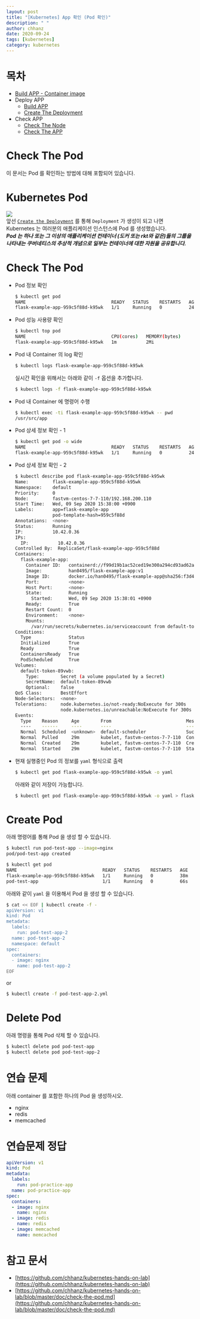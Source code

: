 ```yaml
---
layout: post
title: "[Kubernetes] App 확인 (Pod 확인)"
description: " "
author: chhanz
date: 2020-09-24
tags: [kubernetes]
category: kubernetes
---
```

# 목차
+ [Build APP - Container image](/container/2020/09/21/buildah/)   
+ Deploy APP
    + [Build APP](/container/2020/09/22/podman-build-flask-example-app/)   
    + [Create The Deployment](/kubernetes/2020/09/23/create-deployment/)   
+ Check APP
    + [Check The Node](/kubernetes/2020/09/24/check-the-node/)   
    + [Check The APP](/kubernetes/2020/09/24/check-the-app/)   
   
# Check The Pod
이 문서는 Pod 를 확인하는 방법에 대해 포함되어 있습니다.   
   
# Kubernetes Pod
![](https://d33wubrfki0l68.cloudfront.net/fe03f68d8ede9815184852ca2a4fd30325e5d15a/98064/docs/tutorials/kubernetes-basics/public/images/module_03_pods.svg)   
앞선 [`Create the Deployment`](/kubernetes/2020/09/23/create-deployment/) 를 통해 `Deployment` 가 생성이 되고 나면   
Kubernetes 는 여러분의 애플리케이션 인스턴스에 Pod 를 생성했습니다.   
***Pod 는 하나 또는 그 이상의 애플리케이션 컨테이너 (도커 또는 rkt와 같은)들의 그룹을 나타내는 쿠버네티스의 추상적 개념으로 일부는 컨테이너에 대한 자원을 공유합니다.***   
   
# Check The Pod
* Pod 정보 확인
    ```bash
    $ kubectl get pod
    NAME                                READY   STATUS    RESTARTS   AGE
    flask-example-app-959c5f88d-k95wk   1/1     Running   0          24m
    ```
* Pod 성능 사용량 확인
    ```bash
    $ kubectl top pod
    NAME                                CPU(cores)   MEMORY(bytes)
    flask-example-app-959c5f88d-k95wk   1m           2Mi
    ```
* Pod 내 Container 의 log 확인
    ```bash
    $ kubectl logs flask-example-app-959c5f88d-k95wk
    ```
    실시간 확인을 위해서는 아래와 같이 `-f` 옵션을 추가합니다.   
    ```bash
    $ kubectl logs -f flask-example-app-959c5f88d-k95wk
    ```
* Pod 내 Container 에 명령어 수행
    ```bash
    $ kubectl exec -ti flask-example-app-959c5f88d-k95wk -- pwd
    /usr/src/app
    ```
* Pod 상세 정보 확인 - 1
    ```bash
    $ kubectl get pod -o wide
    NAME                                READY   STATUS    RESTARTS   AGE   IP           NODE                    NOMINATED NODE   READINESS GATES
    flask-example-app-959c5f88d-k95wk   1/1     Running   0          24m   10.42.0.36   fastvm-centos-7-7-110   <none>           <none>
    ```
* Pod 상세 정보 확인 - 2 
    ```bash
    $ kubectl describe pod flask-example-app-959c5f88d-k95wk
    Name:         flask-example-app-959c5f88d-k95wk
    Namespace:    default
    Priority:     0
    Node:         fastvm-centos-7-7-110/192.168.200.110
    Start Time:   Wed, 09 Sep 2020 15:38:00 +0900
    Labels:       app=flask-example-app
                  pod-template-hash=959c5f88d
    Annotations:  <none>
    Status:       Running
    IP:           10.42.0.36
    IPs:
      IP:           10.42.0.36
    Controlled By:  ReplicaSet/flask-example-app-959c5f88d
    Containers:
      flask-example-app:
        Container ID:   containerd://f99d19b1ac52ced19e300a294cd93ad62a97f6259cf6e426c63c545e0918a9d8
        Image:          han0495/flask-example-app:v1
        Image ID:       docker.io/han0495/flask-example-app@sha256:f3d45e996bc86a13e1a8a363d9736e18c1501804690733b86aa02df3f59bda10
        Port:           <none>
        Host Port:      <none>
        State:          Running
          Started:      Wed, 09 Sep 2020 15:38:01 +0900
        Ready:          True
        Restart Count:  0
        Environment:    <none>
        Mounts:
          /var/run/secrets/kubernetes.io/serviceaccount from default-token-89vwb (ro)
    Conditions:
      Type              Status
      Initialized       True
      Ready             True
      ContainersReady   True
      PodScheduled      True
    Volumes:
      default-token-89vwb:
        Type:        Secret (a volume populated by a Secret)
        SecretName:  default-token-89vwb
        Optional:    false
    QoS Class:       BestEffort
    Node-Selectors:  <none>
    Tolerations:     node.kubernetes.io/not-ready:NoExecute for 300s
                     node.kubernetes.io/unreachable:NoExecute for 300s
    Events:
      Type    Reason     Age        From                            Message
      ----    ------     ----       ----                            -------
      Normal  Scheduled  <unknown>  default-scheduler               Successfully assigned default/flask-example-app-959c5f88d-k95wk to fastvm-centos-7-7-110
      Normal  Pulled     29m        kubelet, fastvm-centos-7-7-110  Container image "han0495/flask-example-app:v1" already present on machine
      Normal  Created    29m        kubelet, fastvm-centos-7-7-110  Created container flask-example-app
      Normal  Started    29m        kubelet, fastvm-centos-7-7-110  Started container flask-example-app
    ```
* 현재 실행중인 Pod 의 정보를 `yaml` 형식으로 출력
    ```bash
    $ kubectl get pod flask-example-app-959c5f88d-k95wk -o yaml 
    ```
    아래와 같이 저장이 가능합니다.   
    ```bash
    $ kubectl get pod flask-example-app-959c5f88d-k95wk -o yaml > flask-example-app.yml
    ```
   
# Create Pod
아래 명령어를 통해 Pod 을 생성 할 수 있습니다.   
```bash
$ kubectl run pod-test-app --image=nginx
pod/pod-test-app created

$ kubectl get pod
NAME                                READY   STATUS    RESTARTS   AGE
flask-example-app-959c5f88d-k95wk   1/1     Running   0          38m
pod-test-app                        1/1     Running   0          66s    <<
```
   
아래와 같이 `yaml` 을 이용해서 Pod 을 생성 할 수 있습니다.   
```bash
$ cat << EOF | kubectl create -f -
apiVersion: v1
kind: Pod
metadata:
  labels:
    run: pod-test-app-2
  name: pod-test-app-2
  namespace: default
spec:
  containers:
  - image: nginx
    name: pod-test-app-2
EOF
```
or
```bash
$ kubectl create -f pod-test-app-2.yml
```
   
# Delete Pod
아래 명령을 통해 Pod 삭제 할 수 있습니다.   
```bash
$ kubectl delete pod pod-test-app
$ kubectl delete pod pod-test-app-2
```
   
# 연습 문제
아래 container 를 포함한 하나의 Pod 을 생성하시오.   
- nginx
- redis
- memcached
   
# 연습문제 정답
```yaml
apiVersion: v1
kind: Pod
metadata:
  labels:
    run: pod-practice-app
  name: pod-practice-app
spec:
  containers:
  - image: nginx
    name: nginx
  - image: redis
    name: redis
  - image: memcached
    name: memcached
```
  
# 참고 문서
* [https://github.com/chhanz/kubernetes-hands-on-lab](https://github.com/chhanz/kubernetes-hands-on-lab)   
* [https://github.com/chhanz/kubernetes-hands-on-lab/blob/master/doc/check-the-pod.md](https://github.com/chhanz/kubernetes-hands-on-lab/blob/master/doc/check-the-pod.md)   
